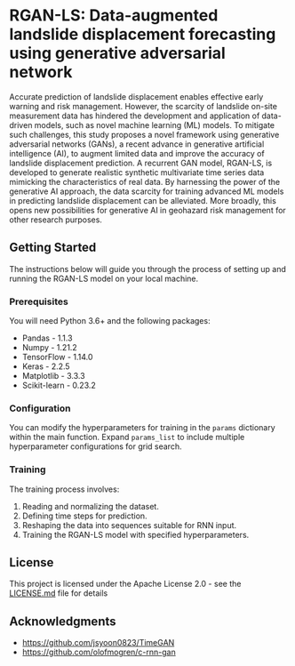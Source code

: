 # RGAN-LS: Data-augmented landslide displacement forecasting using generative adversarial network

Accurate prediction of landslide displacement enables effective early warning and risk management. However, the scarcity of landslide on-site measurement data has hindered the development and application of data-driven models, such as novel machine learning (ML) models. To mitigate such challenges, this study proposes a novel framework using generative adversarial networks (GANs), a recent advance in generative artificial intelligence (AI), to augment limited data and improve the accuracy of landslide displacement prediction. A recurrent GAN model, RGAN-LS, is developed to generate realistic synthetic multivariate time series data mimicking the characteristics of real data. By harnessing the power of the generative AI approach, the data scarcity for training advanced ML models in predicting landslide displacement can be alleviated. More broadly, this opens new possibilities for generative AI in geohazard risk management for other research purposes.

## Getting Started

The instructions below will guide you through the process of setting up and running the RGAN-LS model on your local machine.

### Prerequisites

You will need Python 3.6+ and the following packages:

- Pandas  - 1.1.3
- Numpy - 1.21.2
- TensorFlow - 1.14.0
- Keras - 2.2.5
- Matplotlib - 3.3.3
- Scikit-learn - 0.23.2

### Configuration

You can modify the hyperparameters for training in the `params` dictionary within the main function. Expand `params_list` to include multiple hyperparameter configurations for grid search.

### Training

The training process involves:

1. Reading and normalizing the dataset.
2. Defining time steps for prediction.
3. Reshaping the data into sequences suitable for RNN input.
4. Training the RGAN-LS model with specified hyperparameters.

## License

This project is licensed under the Apache License 2.0 - see the [LICENSE.md](LICENSE.md) file for details

## Acknowledgments

* https://github.com/jsyoon0823/TimeGAN
* https://github.com/olofmogren/c-rnn-gan
